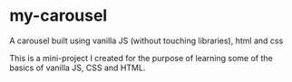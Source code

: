 # my-carousel
A carousel built using vanilla JS (without touching libraries), html and css

This is a mini-project I created for the purpose of learning some of the basics of vanilla JS, CSS and HTML. 
